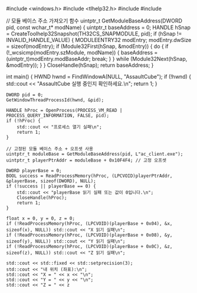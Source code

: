 #include <windows.h>
#include <tlhelp32.h>
#include <iostream>
#include <iomanip>

// 모듈 베이스 주소 가져오기 함수
uintptr_t GetModuleBaseAddress(DWORD pid, const wchar_t* modName) {
    uintptr_t baseAddress = 0;
    HANDLE hSnap = CreateToolhelp32Snapshot(TH32CS_SNAPMODULE, pid);
    if (hSnap != INVALID_HANDLE_VALUE) {
        MODULEENTRY32 modEntry;
        modEntry.dwSize = sizeof(modEntry);
        if (Module32First(hSnap, &modEntry)) {
            do {
                if (!_wcsicmp(modEntry.szModule, modName)) {
                    baseAddress = (uintptr_t)modEntry.modBaseAddr;
                    break;
                }
            } while (Module32Next(hSnap, &modEntry));
        }
    }
    CloseHandle(hSnap);
    return baseAddress;
}

int main() {
    HWND hwnd = FindWindowA(NULL, "AssaultCube");
    if (!hwnd) {
        std::cout << "AssaultCube 실행 중인지 확인하세요.\n";
        return 1;
    }

    DWORD pid = 0;
    GetWindowThreadProcessId(hwnd, &pid);

    HANDLE hProc = OpenProcess(PROCESS_VM_READ | PROCESS_QUERY_INFORMATION, FALSE, pid);
    if (!hProc) {
        std::cout << "프로세스 열기 실패\n";
        return 1;
    }

    // 고정된 모듈 베이스 주소 + 오프셋 사용
    uintptr_t moduleBase = GetModuleBaseAddress(pid, L"ac_client.exe");
    uintptr_t playerPtrAddr = moduleBase + 0x10F4F4; // 고정 오프셋

    DWORD playerBase = 0;
    BOOL success = ReadProcessMemory(hProc, (LPCVOID)playerPtrAddr, &playerBase, sizeof(DWORD), NULL);
    if (!success || playerBase == 0) {
        std::cout << "playerBase 읽기 실패 또는 값이 0입니다.\n";
        CloseHandle(hProc);
        return 1;
    }

    float x = 0, y = 0, z = 0;
    if (!ReadProcessMemory(hProc, (LPCVOID)(playerBase + 0x04), &x, sizeof(x), NULL)) std::cout << "X 읽기 실패\n";
    if (!ReadProcessMemory(hProc, (LPCVOID)(playerBase + 0x08), &y, sizeof(y), NULL)) std::cout << "Y 읽기 실패\n";
    if (!ReadProcessMemory(hProc, (LPCVOID)(playerBase + 0x0C), &z, sizeof(z), NULL)) std::cout << "Z 읽기 실패\n";

    std::cout << std::fixed << std::setprecision(3);
    std::cout << "내 위치 (좌표):\n";
    std::cout << "X = " << x << "\n";
    std::cout << "Y = " << y << "\n";
    std::cout << "Z = " << z
